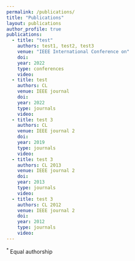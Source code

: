 ```yaml
---
permalink: /publications/
title: "Publications"
layout: publications
author_profile: true
publications:
  - title: "test"
    authors: test1, test2, test3
    venue: "IEEE International Conference on"
    doi:  
    year: 2022
    type: conferences
    video: 
  - title: test
    authors: CL
    venue: IEEE journal
    doi: 
    year: 2022
    type: journals
    video: 
  - title: test 3
    authors: CL
    venue: IEEE journal 2
    doi: 
    year: 2019
    type: journals
    video: 
  - title: test 3
    authors: CL 2013
    venue: IEEE journal 2
    doi: 
    year: 2013
    type: journals
    video: 
  - title: test 3
    authors: CL 2012
    venue: IEEE journal 2
    doi: 
    year: 2012
    type: journals
    video: 
---
```




<sup>*</sup> Equal authorship
